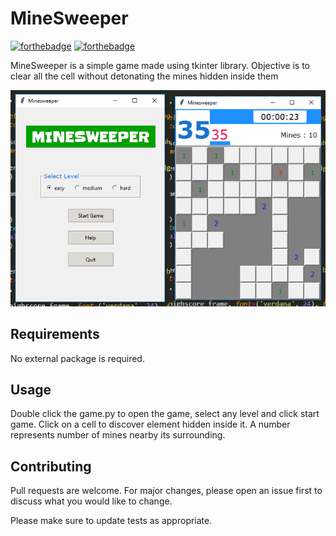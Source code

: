 # MineSweeper


[![forthebadge](https://forthebadge.com/images/badges/built-with-swag.svg)](https://forthebadge.com)
[![forthebadge](https://forthebadge.com/images/badges/made-with-python.svg)](https://forthebadge.com)

MineSweeper is a simple game made using tkinter library. Objective is to clear all the cell without 
detonating the mines hidden inside them

![Alt text](app.png?raw=true "MineSweeper")

## Requirements

No external package is required.

## Usage

Double click the game.py to open the game, select any level and click start game. Click on a cell to 
discover element hidden inside it. A number represents number of mines nearby its surrounding.

## Contributing

Pull requests are welcome. For major changes, please open an issue first to discuss what you would like to change.

Please make sure to update tests as appropriate.